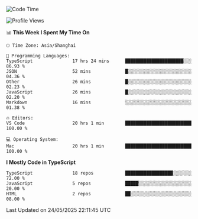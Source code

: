 <!--START_SECTION:waka-->
![Code Time](http://img.shields.io/badge/Code%20Time-7%2C743%20hrs%2029%20mins-blue)

![Profile Views](http://img.shields.io/badge/Profile%20Views-0-blue)

📊 **This Week I Spent My Time On** 

```text
🕑︎ Time Zone: Asia/Shanghai

💬 Programming Languages: 
TypeScript               17 hrs 24 mins      ██████████████████████░░░   86.93 % 
JSON                     52 mins             █░░░░░░░░░░░░░░░░░░░░░░░░   04.36 % 
Other                    26 mins             █░░░░░░░░░░░░░░░░░░░░░░░░   02.23 % 
JavaScript               26 mins             █░░░░░░░░░░░░░░░░░░░░░░░░   02.20 % 
Markdown                 16 mins             ░░░░░░░░░░░░░░░░░░░░░░░░░   01.38 % 

🔥 Editors: 
VS Code                  20 hrs 1 min        █████████████████████████   100.00 % 

💻 Operating System: 
Mac                      20 hrs 1 min        █████████████████████████   100.00 % 
```

**I Mostly Code in TypeScript** 

```text
TypeScript               18 repos            ██████████████████░░░░░░░   72.00 % 
JavaScript               5 repos             █████░░░░░░░░░░░░░░░░░░░░   20.00 % 
HTML                     2 repos             ██░░░░░░░░░░░░░░░░░░░░░░░   08.00 % 
```




 Last Updated on 24/05/2025 22:11:45 UTC
<!--END_SECTION:waka-->
